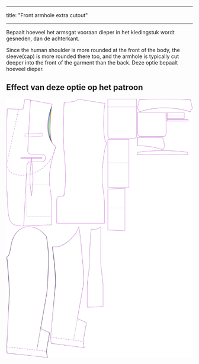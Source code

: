 - - -
title: "Front armhole extra cutout"
- - -

Bepaalt hoeveel het armsgat vooraan dieper in het kledingstuk wordt gesneden, dan de achterkant.

Since the human shoulder is more rounded at the front of the body, the sleeve(cap) is more rounded there too, and the armhole is typically cut deeper into the front of the garment than the back. Deze optie bepaalt hoeveel dieper.

## Effect van deze optie op het patroon

![Deze afbeelding toont het effect van deze optie door meerdere varianten die een andere waarde hebben voor deze optie te vervangen](jaeger_frontarmholedeeper_sample.svg "Effect van deze optie op het patroon")
